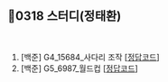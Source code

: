 ## 📘0318 스터디(정태환)
</br>

1. [백준] G4_15684_사다리 조작 [[정답코드](Main_bj_G4_15684_사다리조작.java)]
2. [백준] G5_6987_월드컵 [[정답코드](Main_bj_G5_6987_월드컵2.java)]
